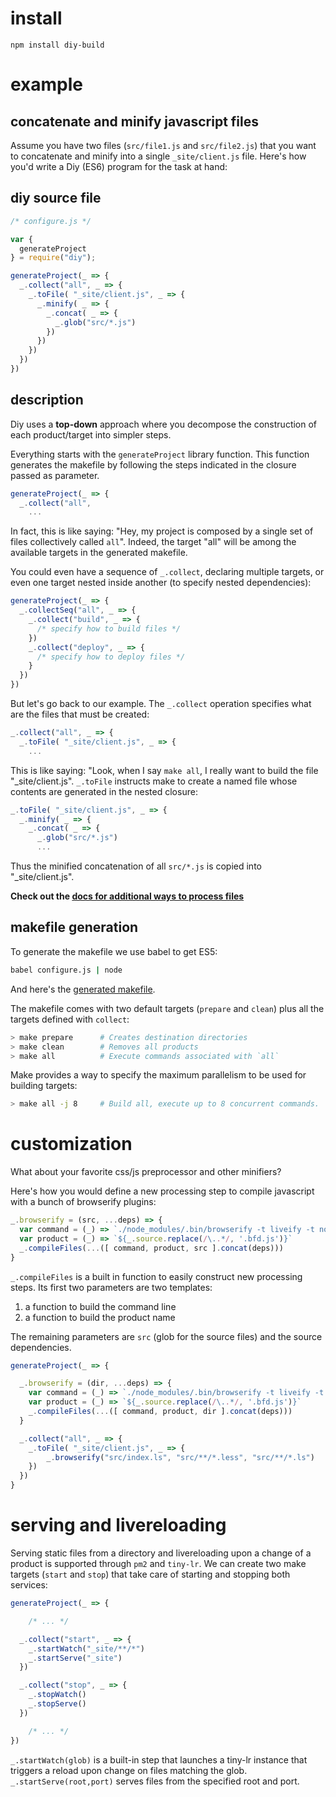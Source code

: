 # install

```shell
npm install diy-build
```

# example
## concatenate and minify javascript files

Assume you have two files (`src/file1.js` and `src/file2.js`) that you want to
concatenate and minify into a single `_site/client.js` file.  Here's how you'd write a Diy (ES6) program for the task at hand:

## diy source file

```js
/* configure.js */

var {
  generateProject
} = require("diy");

generateProject(_ => {
  _.collect("all", _ => {
    _.toFile( "_site/client.js", _ => {
      _.minify( _ => {
        _.concat( _ => {
          _.glob("src/*.js")
        })
      })
    })
  })
})
```

## description

Diy uses a **top-down** approach where you decompose the construction of each product/target into simpler steps.

Everything starts with the `generateProject` library function. This function
generates the makefile by following the steps indicated in the closure passed as parameter.

```js
generateProject(_ => {
  _.collect("all",
    ...
```

In fact, this is like saying: "Hey, my project is composed by a single set of files collectively
called `all`". Indeed, the target "all" will be among the available targets in the generated makefile.

You could even have a sequence of `_.collect`, declaring multiple targets, or even one target nested inside another (to specify nested dependencies):


```js
generateProject(_ => {
  _.collectSeq("all", _ => {
    _.collect("build", _ => {
      /* specify how to build files */
    })
    _.collect("deploy", _ => {
      /* specify how to deploy files */
    }
  })
})
```

But let's go back to our example. The `_.collect` operation specifies what are the files that must be created:

```js
_.collect("all", _ => {
  _.toFile( "_site/client.js", _ => {
    ...
```

This is like saying: "Look, when I say `make all`, I really want to build the file "\_site/client.js".
`_.toFile` instructs make to create a named file whose contents are generated in the nested closure:

```js
_.toFile( "_site/client.js", _ => {
  _.minify( _ => {
    _.concat( _ => {
      _.glob("src/*.js")
      ...
```

Thus the minified concatenation of all `src/*.js` is copied into "_site/client.js".

**Check out the [docs for additional ways to process files](docs/index.html)**

## makefile generation


To generate the makefile we use babel to get ES5:

```bash
babel configure.js | node
```

And here's the [generated makefile](demo/makefile).

The makefile comes with two default targets (`prepare` and `clean`) plus all the targets defined with `collect`:

```bash
> make prepare      # Creates destination directories
> make clean        # Removes all products
> make all          # Execute commands associated with `all`
```

Make provides a way to specify the maximum parallelism to be used for building targets:

```bash
> make all -j 8     # Build all, execute up to 8 concurrent commands.
```



# customization

What about your favorite css/js preprocessor and other minifiers?

Here's how you would define a new processing step to compile javascript with a
bunch of browserify plugins:

```js
_.browserify = (src, ...deps) => {
  var command = (_) => `./node_modules/.bin/browserify -t liveify -t node-lessify  ${_.source} -o ${_.product}`
  var product = (_) => `${_.source.replace(/\..*/, '.bfd.js')}`
  _.compileFiles(...([ command, product, src ].concat(deps)))
}
```

`_.compileFiles` is a built in function to easily construct new processing steps. Its first
two parameters are two templates:

1. a function to build the command line
2. a function to build the product name

The remaining parameters are `src` (glob for the source files) and the source dependencies.

```js
generateProject(_ => {

  _.browserify = (dir, ...deps) => {
    var command = (_) => `./node_modules/.bin/browserify -t liveify -t node-lessify  ${_.source} -o ${_.product}`
    var product = (_) => `${_.source.replace(/\..*/, '.bfd.js')}`
    _.compileFiles(...([ command, product, dir ].concat(deps)))
  }

  _.collect("all", _ => {
    _.toFile( "_site/client.js", _ => {
        _.browserify("src/index.ls", "src/**/*.less", "src/**/*.ls")
    })
  })
}
```

# serving and livereloading

Serving static files from a directory and livereloading upon a change of a product is supported through `pm2` and `tiny-lr`. We can
create two make targets (`start` and `stop`) that take care of starting and stopping both services:

```js
generateProject(_ => {

    /* ... */

  _.collect("start", _ => {
    _.startWatch("_site/**/*")
    _.startServe("_site")
  })

  _.collect("stop", _ => {
    _.stopWatch()
    _.stopServe()
  })

    /* ... */
})
```

`_.startWatch(glob)` is a built-in step that launches a tiny-lr instance that triggers a reload upon change on files matching the glob.
`_.startServe(root,port)` serves files from the specified root and port.
